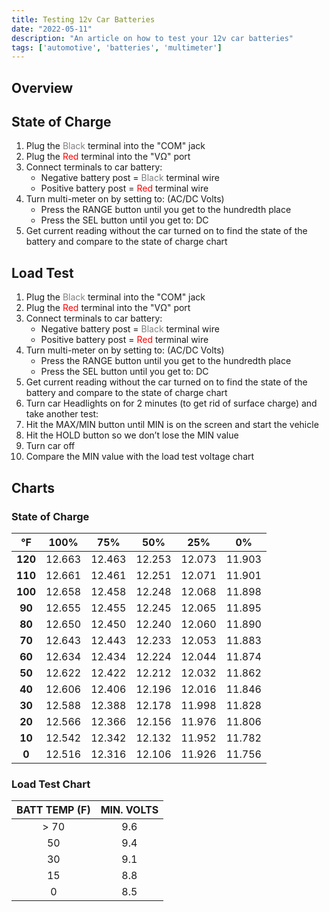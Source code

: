 ```yaml
---
title: Testing 12v Car Batteries
date: "2022-05-11"
description: "An article on how to test your 12v car batteries"
tags: ['automotive', 'batteries', 'multimeter']
---
```


## Overview

## State of Charge

1. Plug the <font color="gray">Black</font> terminal into the "COM" jack
2. Plug the <font color="red">Red</font> terminal into the "VΩ" port
3. Connect terminals to car battery:
   - Negative battery post = <font color="gray">Black</font> terminal wire
   - Positive battery post = <font color="red">Red</font> terminal wire
4. Turn multi-meter on by setting to: (AC/DC Volts)
   - Press the RANGE button until you get to the hundredth place
   - Press the SEL button until you get to: DC
5. Get current reading without the car turned on to find the state of the battery and compare to the state of charge chart

## Load Test

1. Plug the <font color="gray">Black</font> terminal into the "COM" jack
2. Plug the <font color="red">Red</font> terminal into the "VΩ" port
3. Connect terminals to car battery:
   - Negative battery post = <font color="gray">Black</font> terminal wire
   - Positive battery post = <font color="red">Red</font> terminal wire
4. Turn multi-meter on by setting to: (AC/DC Volts)
   - Press the RANGE button until you get to the hundredth place
   - Press the SEL button until you get to: DC
5. Get current reading without the car turned on to find the state of the battery and compare to the state of charge chart
6. Turn car Headlights on for 2 minutes (to get rid of surface charge) and take another test:
7. Hit the MAX/MIN button until MIN is on the screen and start the vehicle
8. Hit the HOLD button so we don’t lose the MIN value
9. Turn car off
10. Compare the MIN value with the load test voltage chart

## Charts

### State of Charge

|  **°F** | **100%** | **75%** | **50%** | **25%** | **0%** |
|:-------:|:--------:|:-------:|:-------:|:-------:|:------:|
| **120** | 12.663   | 12.463  | 12.253  | 12.073  | 11.903 |
| **110** | 12.661   | 12.461  | 12.251  | 12.071  | 11.901 |
| **100** | 12.658   | 12.458  | 12.248  | 12.068  | 11.898 |
| **90**  | 12.655   | 12.455  | 12.245  | 12.065  | 11.895 |
| **80**  | 12.650   | 12.450  | 12.240  | 12.060  | 11.890 |
| **70**  | 12.643   | 12.443  | 12.233  | 12.053  | 11.883 |
| **60**  | 12.634   | 12.434  | 12.224  | 12.044  | 11.874 |
| **50**  | 12.622   | 12.422  | 12.212  | 12.032  | 11.862 |
| **40**  | 12.606   | 12.406  | 12.196  | 12.016  | 11.846 |
| **30**  | 12.588   | 12.388  | 12.178  | 11.998  | 11.828 |
| **20**  | 12.566   | 12.366  | 12.156  | 11.976  | 11.806 |
| **10**  | 12.542   | 12.342  | 12.132  | 11.952  | 11.782 |
| **0**   | 12.516   | 12.316  | 12.106  | 11.926  | 11.756 |

### Load Test Chart

| **BATT TEMP (F)**   | **MIN. VOLTS** |
|:-------------------:|:--------------:|
| > 70                | 9.6            |
| 50                  | 9.4            |
| 30                  | 9.1            |
| 15                  | 8.8            |
| 0                   | 8.5            |
